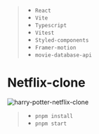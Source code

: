 > - `React`
> - `Vite`
> - `Typescript`
> - `Vitest`
> - `Styled-components`
> - `Framer-motion`
> - `movie-database-api`

# Netflix-clone

![harry-potter-netflix-clone](https://user-images.githubusercontent.com/19653954/215355025-71c67c55-e5f8-415c-b972-45c3e94c9be8.png)

> - `pnpm install`
> - `pnpm start`

